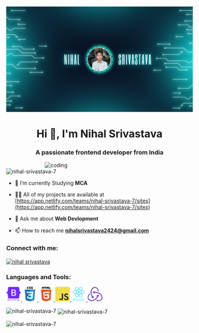 ![logo](https://github.com/Nihal-Srivastava-7/Nihal-Srivastava-7/blob/main/Neon%20Green%20Gaming%20Channel%20YouTube%20Banner.png)
<h1 align="center">Hi 👋, I'm Nihal Srivastava</h1>
<h3 align="center">A passionate frontend developer from India</h3>

<img align="right" alt="coding" width="400" src="https://user-images.githubusercontent.com/55389276/140866485-8fb1c876-9a8f-4d6a-98dc-08c4981eaf70.gif">

<p align="left"> <img src="https://komarev.com/ghpvc/?username=nihal-srivastava-7&label=Profile%20views&color=0e75b6&style=flat" alt="nihal-srivastava-7" /> </p>

- 🌱 I’m currently Studying **MCA**

- 👨‍💻 All of my projects are available at [https://app.netlify.com/teams/nihal-srivastava-7/sites](https://app.netlify.com/teams/nihal-srivastava-7/sites)

- 💬 Ask me about **Web Devlopment**

- 📫 How to reach me **nihalsrivastava2424@gmail.com**

<h3 align="left">Connect with me:</h3>
<p align="left">
<a href="https://linkedin.com/in/nihal srivastava" target="blank"><img align="center" src="https://raw.githubusercontent.com/rahuldkjain/github-profile-readme-generator/master/src/images/icons/Social/linked-in-alt.svg" alt="nihal srivastava" height="30" width="40" /></a>
</p>

<h3 align="left">Languages and Tools:</h3>
<p align="left"> <a href="https://getbootstrap.com" target="_blank" rel="noreferrer"> <img src="https://raw.githubusercontent.com/devicons/devicon/master/icons/bootstrap/bootstrap-plain-wordmark.svg" alt="bootstrap" width="40" height="40"/> </a> <a href="https://www.w3schools.com/css/" target="_blank" rel="noreferrer"> <img src="https://raw.githubusercontent.com/devicons/devicon/master/icons/css3/css3-original-wordmark.svg" alt="css3" width="40" height="40"/> </a> <a href="https://www.w3.org/html/" target="_blank" rel="noreferrer"> <img src="https://raw.githubusercontent.com/devicons/devicon/master/icons/html5/html5-original-wordmark.svg" alt="html5" width="40" height="40"/> </a> <a href="https://developer.mozilla.org/en-US/docs/Web/JavaScript" target="_blank" rel="noreferrer"> <img src="https://raw.githubusercontent.com/devicons/devicon/master/icons/javascript/javascript-original.svg" alt="javascript" width="40" height="40"/> </a> <a href="https://reactjs.org/" target="_blank" rel="noreferrer"> <img src="https://raw.githubusercontent.com/devicons/devicon/master/icons/react/react-original-wordmark.svg" alt="react" width="40" height="40"/> </a> <a href="https://redux.js.org" target="_blank" rel="noreferrer"> <img src="https://raw.githubusercontent.com/devicons/devicon/master/icons/redux/redux-original.svg" alt="redux" width="40" height="40"/> </a> </p>

<p><img align="left" src="https://github-readme-stats.vercel.app/api/top-langs?username=nihal-srivastava-7&show_icons=true&locale=en&layout=compact" alt="nihal-srivastava-7" /></p>

<p>&nbsp;<img align="center" src="https://github-readme-stats.vercel.app/api?username=nihal-srivastava-7&show_icons=true&locale=en" alt="nihal-srivastava-7" /></p>

<p><img align="center" src="https://github-readme-streak-stats.herokuapp.com/?user=nihal-srivastava-7&" alt="nihal-srivastava-7" /></p>
